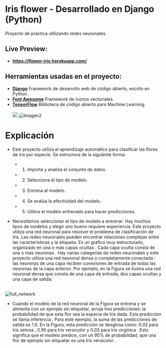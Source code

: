 # Iris flower - Desarrollado en Django (Python)
Proyecto de práctica utilizando redes neuronales.
## Live Preview:
- **https://flower-iris.herokuapp.com/**
## Herramientas usadas en el proyecto:
- **[Django](https://www.djangoproject.com/)**  Framework de desarrollo web de código abierto, escrito en Python.
- **[Font Awesome](https://fontawesome.com/icons?d=gallery)**  Framework de iconos vectoriales.
- **[TensorFlow](https://www.tensorflow.org/)** Biblioteca de código abierto para Machine Learning. <br> <br>
![](https://repository-images.githubusercontent.com/312633712/b9680b00-26e2-11eb-8dcd-3a87f7dbae91)
![Imagen2](https://user-images.githubusercontent.com/61950433/99163032-fa601f80-26e2-11eb-98aa-6a1cca9d7cec.PNG)
# Explicación
- Este proyecto utiliza el aprendizaje automático para clasificar las flores de iris por especie. Se estructura de la siguiente forma:
  - 1. Importa y analiza el conjunto de datos.
  - 2. Selecciona el tipo de modelo.
  - 3. Entrena al modelo.
  - 4. Se evalúa la efectividad del modelo.
  - 5. Utilice el modelo entrenado para hacer predicciones.
  
- Necesitamos seleccionar el tipo de modelo a entrenar. Hay muchos tipos de modelos y elegir uno bueno requiere experiencia. Este proyecto utiliza una red neuronal para resolver el problema de clasificación de Iris. Las redes neuronales pueden encontrar relaciones complejas entre las características y la etiqueta. Es un gráfico muy estructurado, organizado en una o más capas ocultas . Cada capa oculta consta de una o más neuronas . Hay varias categorías de redes neuronales y este proyecto utiliza una red neuronal densa o completamente conectada : las neuronas de una capa reciben conexiones de entrada de todas las neuronas de la capa anterior. Por ejemplo, en la Figura se ilustra una red neuronal densa que consta de una capa de entrada, dos capas ocultas y una capa de salida: <br> <br>

![full_network](https://user-images.githubusercontent.com/61950433/99177807-b291c600-26eb-11eb-963c-a20f7dfe370e.png)

- Cuando el modelo de la red neuronal de la Figura  se entrena y se alimenta con un ejemplo sin etiquetar, arroja tres predicciones: la probabilidad de que esta flor sea la especie de Iris dada. Esta predicción se llama inferencia . Para este ejemplo, la suma de las predicciones de salida es 1.0. En la Figura, esta predicción se desglosa como: 0.02 para Iris setosa , 0.95 para Iris versicolor y 0.03 para Iris virginica . Esto significa que el modelo predice, con un 95% de probabilidad, que una flor de ejemplo sin etiquetar es una Iris versicolor .
